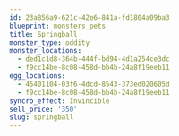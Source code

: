 ```yaml
---
id: 23a856a9-621c-42e6-841a-fd1804a09ba3
blueprint: monsters_pets
title: Springball
monster_type: oddity
monster_locations:
  - ded1c1d8-364b-444f-bd94-4d1a254ce3dc
  - f9cc14be-8c08-458d-bb4b-24a8f19eeb11
egg_locations:
  - 45401104-03f6-4dcd-8543-373ed020605d
  - f9cc14be-8c08-458d-bb4b-24a8f19eeb11
syncro_effect: Invincible
sell_price: '350'
slug: springball
---
```


